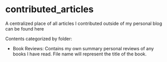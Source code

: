 # contributed_articles
A centralized place of all articles I contributed outside of my personal blog can be found here

Contents categorized by folder:
- Book Reviews: Contains my own summary personal reviews of any books I have read. File name will represent the title of the book.
